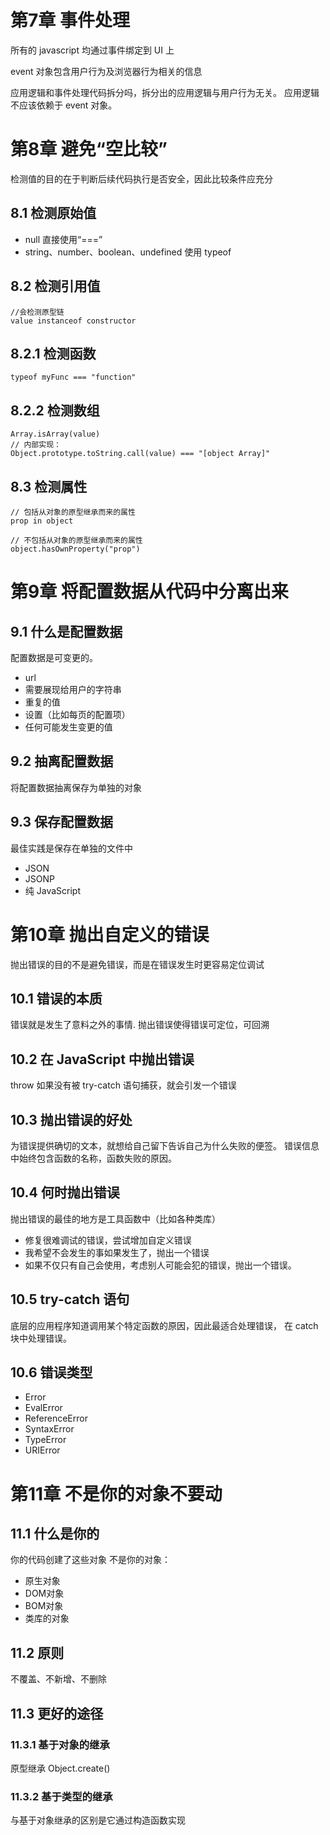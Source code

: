 # 第7章 事件处理
所有的 javascript 均通过事件绑定到 UI 上

event 对象包含用户行为及浏览器行为相关的信息

应用逻辑和事件处理代码拆分吗，拆分出的应用逻辑与用户行为无关。
应用逻辑不应该依赖于 event 对象。

# 第8章 避免“空比较”
检测值的目的在于判断后续代码执行是否安全，因此比较条件应充分

## 8.1 检测原始值
* null 直接使用“===”
* string、number、boolean、undefined 使用 typeof

## 8.2 检测引用值
    //会检测原型链
    value instanceof constructor

## 8.2.1 检测函数
    typeof myFunc === "function"

## 8.2.2 检测数组
    Array.isArray(value)
    // 内部实现：
    Object.prototype.toString.call(value) === "[object Array]"

## 8.3 检测属性
    // 包括从对象的原型继承而来的属性
    prop in object

    // 不包括从对象的原型继承而来的属性
    object.hasOwnProperty("prop")

# 第9章 将配置数据从代码中分离出来
## 9.1 什么是配置数据
配置数据是可变更的。
* url
* 需要展现给用户的字符串
* 重复的值
* 设置（比如每页的配置项）
* 任何可能发生变更的值

## 9.2 抽离配置数据
将配置数据抽离保存为单独的对象

## 9.3 保存配置数据
最佳实践是保存在单独的文件中
* JSON
* JSONP
* 纯 JavaScript

# 第10章 抛出自定义的错误
抛出错误的目的不是避免错误，而是在错误发生时更容易定位调试
## 10.1 错误的本质
错误就是发生了意料之外的事情.
抛出错误使得错误可定位，可回溯
## 10.2 在 JavaScript 中抛出错误
throw 如果没有被 try-catch 语句捕获，就会引发一个错误
## 10.3 抛出错误的好处
为错误提供确切的文本，就想给自己留下告诉自己为什么失败的便签。
错误信息中始终包含函数的名称，函数失败的原因。
## 10.4 何时抛出错误
抛出错误的最佳的地方是工具函数中（比如各种类库）
* 修复很难调试的错误，尝试增加自定义错误
* 我希望不会发生的事如果发生了，抛出一个错误
* 如果不仅只有自己会使用，考虑别人可能会犯的错误，抛出一个错误。

## 10.5 try-catch 语句
底层的应用程序知道调用某个特定函数的原因，因此最适合处理错误，
在 catch 块中处理错误。

## 10.6 错误类型
* Error
* EvalError
* ReferenceError
* SyntaxError
* TypeError
* URIError

# 第11章 不是你的对象不要动

## 11.1 什么是你的
你的代码创建了这些对象
不是你的对象：
* 原生对象
* DOM对象
* BOM对象
* 类库的对象

## 11.2 原则
不覆盖、不新增、不删除
## 11.3 更好的途径
### 11.3.1 基于对象的继承
原型继承
Object.create()
### 11.3.2 基于类型的继承
与基于对象继承的区别是它通过构造函数实现
